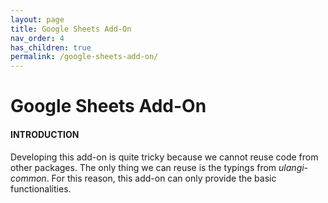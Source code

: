 ```yaml
---
layout: page
title: Google Sheets Add-On
nav_order: 4
has_children: true
permalink: /google-sheets-add-on/
---
```


# Google Sheets Add-On
#### INTRODUCTION
Developing this add-on is quite tricky because we cannot reuse code from other packages. The only thing we can reuse is the typings from *ulangi-common*. For this reason, this add-on can only provide the basic functionalities.
